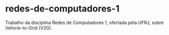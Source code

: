 # redes-de-computadores-1
Trabalho da disciplina Redes de Computadores 1, ofertada pela UFRJ, sobre Vehicle-to-Grid (V2G).
